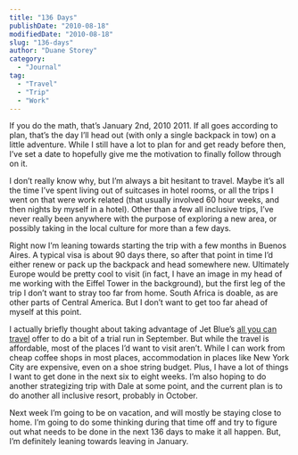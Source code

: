 ```yaml
---
title: "136 Days"
publishDate: "2010-08-18"
modifiedDate: "2010-08-18"
slug: "136-days"
author: "Duane Storey"
category:
  - "Journal"
tag:
  - "Travel"
  - "Trip"
  - "Work"
---
```


If you do the math, that’s January 2nd, 2010 2011. If all goes according to plan, that’s the day I’ll head out (with only a single backpack in tow) on a little adventure. While I still have a lot to plan for and get ready before then, I’ve set a date to hopefully give me the motivation to finally follow through on it.

I don’t really know why, but I’m always a bit hesitant to travel. Maybe it’s all the time I’ve spent living out of suitcases in hotel rooms, or all the trips I went on that were work related (that usually involved 60 hour weeks, and then nights by myself in a hotel). Other than a few all inclusive trips, I’ve never really been anywhere with the purpose of exploring a new area, or possibly taking in the local culture for more than a few days.

Right now I’m leaning towards starting the trip with a few months in Buenos Aires. A typical visa is about 90 days there, so after that point in time I’d either renew or pack up the backpack and head somewhere new. Ultimately Europe would be pretty cool to visit (in fact, I have an image in my head of me working with the Eiffel Tower in the background), but the first leg of the trip I don’t want to stray too far from home. South Africa is doable, as are other parts of Central America. But I don’t want to get too far ahead of myself at this point.

I actually briefly thought about taking advantage of Jet Blue’s [all you can travel](http://www.jetblue.com/aycj/) offer to do a bit of a trial run in September. But while the travel is affordable, most of the places I’d want to visit aren’t. While I can work from cheap coffee shops in most places, accommodation in places like New York City are expensive, even on a shoe string budget. Plus, I have a lot of things I want to get done in the next six to eight weeks. I’m also hoping to do another strategizing trip with Dale at some point, and the current plan is to do another all inclusive resort, probably in October.

Next week I’m going to be on vacation, and will mostly be staying close to home. I’m going to do some thinking during that time off and try to figure out what needs to be done in the next 136 days to make it all happen. But, I’m definitely leaning towards leaving in January.